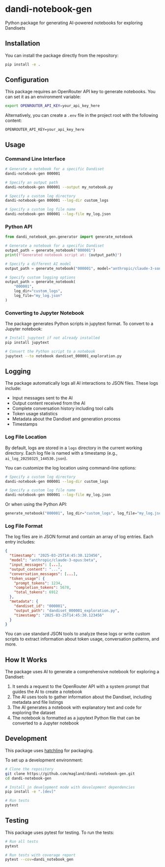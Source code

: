 # dandi-notebook-gen

Python package for generating AI-powered notebooks for exploring Dandisets

## Installation

You can install the package directly from the repository:

```bash
pip install -e .
```

## Configuration

This package requires an OpenRouter API key to generate notebooks. You can set it as an environment variable:

```bash
export OPENROUTER_API_KEY=your_api_key_here
```

Alternatively, you can create a `.env` file in the project root with the following content:

```
OPENROUTER_API_KEY=your_api_key_here
```

## Usage

### Command Line Interface

```bash
# Generate a notebook for a specific Dandiset
dandi-notebook-gen 000001

# Specify an output path
dandi-notebook-gen 000001 --output my_notebook.py

# Specify a custom log directory
dandi-notebook-gen 000001 --log-dir custom_logs

# Specify a custom log file name
dandi-notebook-gen 000001 --log-file my_log.json
```

### Python API

```python
from dandi_notebook_gen.generator import generate_notebook

# Generate a notebook for a specific Dandiset
output_path = generate_notebook("000001")
print(f"Generated notebook script at: {output_path}")

# Specify a different AI model
output_path = generate_notebook("000001", model="anthropic/claude-3-sonnet:beta")

# Specify custom logging options
output_path = generate_notebook(
    "000001",
    log_dir="custom_logs",
    log_file="my_log.json"
)
```

### Converting to Jupyter Notebook

The package generates Python scripts in jupytext format. To convert to a Jupyter notebook:

```bash
# Install jupytext if not already installed
pip install jupytext

# Convert the Python script to a notebook
jupytext --to notebook dandiset_000001_exploration.py
```

## Logging

The package automatically logs all AI interactions to JSON files. These logs include:

- Input messages sent to the AI
- Output content received from the AI
- Complete conversation history including tool calls
- Token usage statistics
- Metadata about the Dandiset and generation process
- Timestamps

### Log File Location

By default, logs are stored in a `logs` directory in the current working directory. Each log file is named with a timestamp (e.g., `ai_log_20250325_144530.json`).

You can customize the log location using command-line options:

```bash
# Specify a custom log directory
dandi-notebook-gen 000001 --log-dir custom_logs

# Specify a custom log file name
dandi-notebook-gen 000001 --log-file my_log.json
```

Or when using the Python API:

```python
generate_notebook("000001", log_dir="custom_logs", log_file="my_log.json")
```

### Log File Format

The log files are in JSON format and contain an array of log entries. Each entry includes:

```json
{
  "timestamp": "2025-03-25T14:45:30.123456",
  "model": "anthropic/claude-3-opus:beta",
  "input_messages": [...],
  "output_content": "...",
  "conversation_messages": [...],
  "token_usage": {
    "prompt_tokens": 1234,
    "completion_tokens": 5678,
    "total_tokens": 6912
  },
  "metadata": {
    "dandiset_id": "000001",
    "output_path": "dandiset_000001_exploration.py",
    "timestamp": "2025-03-25T14:45:30.123456"
  }
}
```

You can use standard JSON tools to analyze these logs or write custom scripts to extract information about token usage, conversation patterns, and more.

## How It Works

The package uses AI to generate a comprehensive notebook for exploring a Dandiset:

1. It sends a request to the OpenRouter API with a system prompt that guides the AI to create a notebook
2. The AI uses tools to gather information about the Dandiset, including metadata and file listings
3. The AI generates a notebook with explanatory text and code for exploring the dataset
4. The notebook is formatted as a jupytext Python file that can be converted to a Jupyter notebook

## Development

This package uses [hatchling](https://hatch.pypa.io/) for packaging.

To set up a development environment:

```bash
# Clone the repository
git clone https://github.com/magland/dandi-notebook-gen.git
cd dandi-notebook-gen

# Install in development mode with development dependencies
pip install -e ".[dev]"

# Run tests
pytest
```

## Testing

This package uses pytest for testing. To run the tests:

```bash
# Run all tests
pytest

# Run tests with coverage report
pytest --cov=dandi_notebook_gen
```
